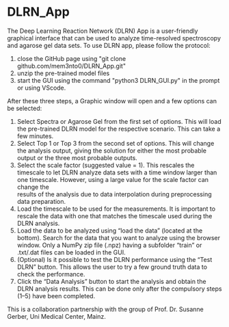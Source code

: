 # DLRN_App

The Deep Learning Reaction Network (DLRN) App is a user-friendly graphical interface that can be used to analyze
time-resolved spectroscopy and agarose gel data sets. To use DLRN app, please follow the protocol:

1) close the GitHub page using "git clone github.com/mem3nto0/DLRN_App.git"
2) unzip the pre-trained model files
3) start the GUI using the command "python3 DLRN_GUI.py" in the prompt or using VScode.

After these three steps, a Graphic window will open and a few options can be selected:

1.	Select Spectra or Agarose Gel from the first set of options. This will load the pre-trained DLRN model for the respective scenario. This can take a few minutes.
2.	 Select Top 1 or Top 3 from the second set of options. This will change the analysis output, giving the solution for either the most probable output or the three most probable outputs.
3.	Select the scale factor (suggested value = 1). This rescales the timescale to let DLRN analyze data sets with a time window larger than one timescale. However, using a large value for the scale factor can change the     
    results of the analysis due to data interpolation during preprocessing data preparation.
4.	Load the timescale to be used for the measurements. It is important to rescale the data with one that matches the timescale used during the DLRN analysis. 
5.	Load the data to be analyzed using “load the data” (located at the bottom). Search for the data that you want to analyze using the browser window. Only a NumPy zip file (.npz) having a subfolder “train” or .txt/.dat 
    files can be loaded in the GUI.
6.	(Optional) Is it possible to test the DLRN performance using the “Test DLRN” button. This allows the user to try a few ground truth data to check the performance. 
7.	Click the “Data Analysis” button to start the analysis and obtain the DLRN analysis results. This can be done only after the compulsory steps (1–5) have been completed.

This is a collaboration partnership with the group of Prof. Dr. Susanne Gerber, Uni Medical Center, Mainz.


